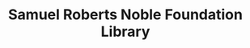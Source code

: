 ---
layout: repo
title: "Samuel Roberts Noble Foundation Library"
id: 24180
permalink: repos/24180/
---